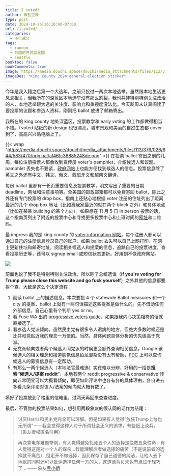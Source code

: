 ```yaml
---
title: I voted!
author: 椒盐豆豉
type: post
date: 2024-10-26T16:10:00-07:00
url: /i-voted/
categories:
  - 不行就分
tags:
  - random
  - 外国的月亮就是圆
  - seattle
booktoc: false
bookComments: true
image: https://media.douchi.space/douchi/media_attachments/files/113/376/024/332/872/040/original/f5b346acba38e76a.png
imageDes: "King County 2024 general election sticker"
---
```


今年是我入籍之后第一个大选年。之前只投过一两次本地选举，虽然跟本地生活更息息相关，但我所在的深蓝区本地选举没有那么割裂，我也并非特别特别关注政治的人，本地选举跟大选的关注度、影响力和重视度没法比。今天趁周末认真阅读了要投票的议题和参选人资料，刚刚把 ballot 放进了邮箱寄出。

<!--more-->

我所在的 king county 地处深蓝区，投票教学和 early voting 的工作都做得相当不错。I voted 贴纸的新 design 也很漂亮，城市景观和美丽的自然生态都 cover 到了，高高兴兴贴电脑上了。

{{< wrap "https://media.douchi.space/douchi/media_attachments/files/113/376/026/844/583/470/original/af46fc36885248de.png" >}}
在投票 ballot 寄出之前的几周，每位注册投票人都会收到宣传册 voter's pamphlet，介绍候选人和议题。pamphlet 丢失也不要紧，[政府网站](https://cd.kingcounty.gov/en/home/dept/elections)上也能方便找到候选人的信息。投票信息除了英文之外还有中文、韩文、俄文、西班牙文和越南文翻译。

每份 ballot 里都有一长页重要信息及投票教学，明文写出了重要的日期 deadline，网址和注意事项等。全美国的邮政邮箱都可以免费寄回 ballot，除此之外还有专门投票的 drop box，指南上还贴心地根据 voter 注册的住址列出了距离最近的几个 drop box 地址（比如离我家最近的就在两个 block 之外）和具体地点（比如在某某 building 的某个方向）。如果想在 11 月 5 日 in person 投票的话，这个指南页列出了附近的投票中心和寻找更多投票中心和上班时间的[网址](kce.wiki/VoteCenters)和二维码。


最 impress 我的是 king county 的 [voter information 网站](https://info.kingcounty.gov/kcelections/vote/myvoterinfo.aspx)。每个注册人都可以通过自己的注册信息登录自己的账户，如果 ballot 丢失可以自己上网打印，在网上更新住址和邮寄地址，阅读相关候选人和提案的信息，追踪自己的投票进度，查看投票历史等，还可以 signup email 或短信状态更新。好用到不像政府网站。

![](https://media.douchi.space/douchi/media_attachments/files/113/376/025/757/386/797/original/2c8275d44d8ae75d.png)

前面也说了我不是特别特别关注政治，所以除了总统选谁（**if you're voting for Trump please close this website and go fuck yourself**）之外其他的信息都要挨个查，大致是这么个决定流程：
1. 阅读 ballot 上的描述信息。本次要投 4 个 statewide Ballot measures 和一个 city 的提案，ballot 上就有一两句话描述这些提案是做什么的。先不借助任何外部信息，自己心里有个判断 yes or no。
2. 看 Fuse WA 出的 [progressive voters guide](https://progressivevotersguide.com/washington/2024/general)，如果跟我内心决策相符的话就直接选了。
3. 看参选人党派倾向。虽然民主党有很多令人诟病的地方，但绝大多数时候还是比共和党贴近我的理念一万倍的。当然，具体问题具体分析的优先级高于党派。
4. 无党派倾向或者两个候选人同党派的时候更会额外查询相关信息。Google 该候选人的相关理念和报道感觉信息鱼龙混杂没有太有帮助，[PDC](https://www.pdc.wa.gov/political-disclosure-reporting-data/browse-search-data/candidates) 上可以查询候选人的募资信息有一定帮助。
5. 有那么一两个候选人（本地法官最难选）实在难以分辨，好用的一招是**搜索“候选人/提案 reddit**“，本地有两个 reddit progressive & conservative 倾向非常明显可以大概看倾向，即便如此评论中也各有各的具体理由，各自进去多看几条评论对该人/法案的倾向就大概有数了。

填好了投票放到了楼里的信箱里，过两天再回来查查进度。

最后，不管你的投票结果如何，想引用两段象友的很认同的话作为结尾：

> 讨厌Harris和民主党完全可以理解。但是如果有人觉得“放任Trump上台也无所谓”——我会觉得这种人对于所谓社会正义的追求，有些纸上谈兵。 （象友授权匿名引用）

> 再次拿电车难题举例，有人觉得避免轧死五个人的选择是挽救五条性命，有人觉得这是对一个人的谋杀...我能理解后者做选择的痛苦（不是说前者的选择就不痛苦）,但走开不做选择，因此保存了自己道德的纯洁，让他人去下地狱的同时还可以批评选择任何一方的人，这道德背负未免有点过于轻巧了... —— 象友[亖小姐](https://defcon.social/@Sixiaojie)